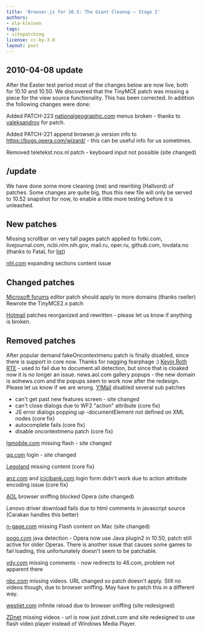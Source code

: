```yaml
---
title: 'Browser.js for 10.5: The Giant Cleanup — Stage 2'
authors:
- ola-kleiven
tags:
- sitepatching
license: cc-by-3.0
layout: post
---
```


## 2010-04-08 update

After the Easter test period most of the changes below are now live, both for 10.10 and 10.50. We discovered that the TinyMCE patch was missing a piece for the view source functionality. This has been corrected. In addition the following changes were done:

Added PATCH-223 <a href="http://www.nationalgeographic.com/" target="_blank">nationalgeographic.com</a> menus broken - thanks to <a href="http://my.opera.com/community/forums/topic.dml?id=497451" target="_blank">valeksandrov</a> for patch.

Added PATCH-221 append browser.js version info to <a href="https://bugs.opera.com/wizard/" target="_blank">https://bugs.opera.com/wizard/</a> - this can be useful info for us sometimes.

Removed teletekst.nos.nl patch - keyboard input not possible (site changed)

## /update

We have done some more cleaning (me) and rewriting (Hallvord) of patches. Some changes are quite big, thus this new file will only be served to 10.52 snapshot for now, to enable a little more testing before it is unleashed.

## New patches

Missing scrollbar on very tall pages patch applied to fotki.com, livejournal.com, ncbi.nlm.nih.gov, mail.ru, oper.ru, github.com, lovdata.no (thanks to FataL for <a href="http://my.opera.com/community/forums/findpost.pl?id=4701231" target="_blank">list</a>)

<a href="http://avalanche.nhl.com/" target="_blank">nhl.com</a> expanding sections content issue

## Changed patches



<a href="http://social.microsoft.com" target="_blank">Microsoft forums</a> editor patch should apply to more domains (thanks rseiler) Rewrote the TinyMCE2.x patch

<a href="http://mail.live.com" target="_blank">Hotmail</a> patches reorganized and rewritten - please let us know if anything is broken.

## Removed patches

After popular demand fakeOncontextmenu patch is finally disabled, since there is support in core now. Thanks for nagging fearphage :) <a href="http://kevinroth.com/rte/demo.htm" target="_blank">Kevin Roth RTE</a> - used to fail due to document.all detection, but since that is cloaked now it is no longer an issue.
news.aol.com gallery popups - the new domain is aolnews.com and the popups seem to work now after the redesign. Please let us know if we are wrong.
<a href="http://mail.yahoo.com" target="_blank">Y!Mail</a> disabled several sub patches

- can&#39;t get past new features screen - site changed
- can&#39;t close dialogs due to WF2 &quot;action&quot; attribute (core fix)
- JS error dialogs popping up -documentElement not defined on XML nodes (core fix)
- autocomplete fails (core fix)
- disable oncontextmenu patch (core fix)

<a href="http://www.lgmobile.com" target="_blank">lgmobile.com</a> missing flash - site changed

<a href="http://qzone.qq.com" target="_blank">qq.com</a> login - site changed

<a href="" target="_blank">Legoland</a> missing content (core fix)

<a href="http://anz.com" target="_blank">anz.com</a> and <a href="http://icicibank.com" target="_blank">icicibank.com</a> login form didn&#39;t work due to action attribute encoding issue (core fix)

<a href="http://aol.com" target="_blank">AOL</a> browser sniffing blocked Opera (site changed)

Lenovo driver download fails due to html comments in javascript source (Carakan handles this better)

<a href="http://n-gage.com" target="_blank">n-gage.com</a> missing Flash content on Mac (site changed)

<a href="http://pogo.com" target="_blank">pogo.com</a> java detection - Opera now use Java plugin2 in 10.50, patch still active for older Operas. There is another issue that causes some games to fail loading, this unfortunately doesn&#39;t seem to be patchable.

<a href="http://sfile.ydy.com" target="_blank">ydy.com</a> missing comments - now redirects to 46.com, problem not apparent there

<a href="http://video.nbc.com" target="_blank">nbc.com</a> missing videos. URL changed so patch doesn&#39;t apply. Still no videos though, due to browser sniffing. May have to patch this in a different way.

<a href="http://www.westjet.com" target="_blank">westjet.com</a> infinite reload due to browser sniffing (site redesigned)

<a href="http://zdnet.com.com" target="_blank">ZDnet</a> missing videos - url is now just zdnet.com and site redesigned to use flash video player instead of Windows Media Player.
